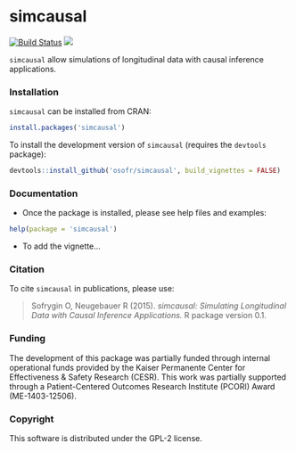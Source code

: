 simcausal
==========

[![Build Status](https://travis-ci.org/osofr/simcausal.png?branch=master)](https://travis-ci.org/osofr/simcausal)
[![](http://cranlogs.r-pkg.org/badges/simcausal)](http://cran.rstudio.com/web/packages/simcausal/index.html)

<!-- [![Linux build Status](https://travis-ci.org/gaborcsardi/datastore.svg?branch=master)](https://travis-ci.org/gaborcsardi/datastore)
[![Windows build status](https://ci.appveyor.com/api/projects/status/github/gaborcsardi/datastore?svg=true)](https://ci.appveyor.com/project/gaborcsardi/datastore)
 -->

`simcausal` allow simulations of longitudinal data with causal inference applications.

### Installation

`simcausal` can be installed from CRAN: 

```R
install.packages('simcausal')
```

To install the development version of `simcausal` (requires the `devtools` package):

```R
devtools::install_github('osofr/simcausal', build_vignettes = FALSE)
```

### Documentation

* Once the package is installed, please see help files and examples: 
```R
help(package = 'simcausal')
```
* To add the vignette...

### Citation
To cite `simcausal` in publications, please use:
> Sofrygin O, Neugebauer R (2015). *simcausal: Simulating Longitudinal Data with Causal Inference Applications.* R package version 0.1.

### Funding
The development of this package was partially funded through internal operational funds provided by the Kaiser Permanente Center for Effectiveness & Safety Research (CESR). This work was partially supported through a Patient-Centered Outcomes Research Institute (PCORI) Award (ME-1403-12506).

### Copyright
This software is distributed under the GPL-2 license.
